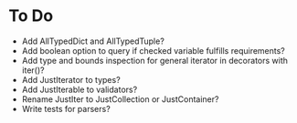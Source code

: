 # To Do
- Add AllTypedDict and AllTypedTuple?
- Add boolean option to query if checked variable fulfills requirements?
- Add type and bounds inspection for general iterator in decorators with iter()?
- Add JustIterator to types?
- Add JustIterable to validators?
- Rename JustIter to JustCollection or JustContainer?
- Write tests for parsers?
